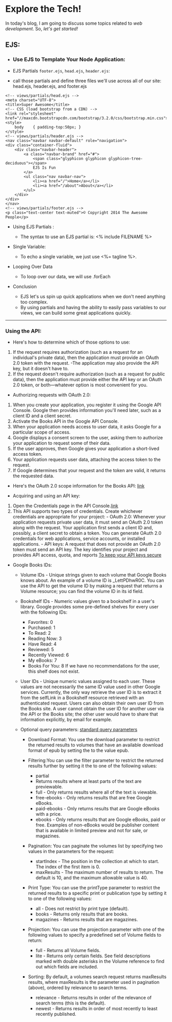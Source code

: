 # Explore the Tech!
In today's blog, I am going to discuss some topics related to _web development_. So, _let's get started!_


## EJS:


 - ### Use EJS to Template Your Node Application:
 
  - EJS Partials `footer.ejs`, `head.ejs`, `header.ejs`:
   -  call those partials and define three files we'll use across all of our site: head.ejs, header.ejs, and footer.ejs

```   
<!-- views/partials/head.ejs -->
<meta charset="UTF-8">
<title>Super Awesome</title>
<!-- CSS (load bootstrap from a CDN) -->
<link rel="stylesheet" href="//maxcdn.bootstrapcdn.com/bootstrap/3.2.0/css/bootstrap.min.css">
<style>
    body    { padding-top:50px; }
</style>
<!-- views/partials/header.ejs -->
<nav class="navbar navbar-default" role="navigation">
<div class="container-fluid">
    <div class="navbar-header">
        <a class="navbar-brand" href="#">
            <span class="glyphicon glyphicon glyphicon-tree-deciduous"></span>
            EJS Is Fun
        </a>
        <ul class="nav navbar-nav">
            <li><a href="/">Home</a></li>
            <li><a href="/about">About</a></li>
        </ul>
    </div>
</div>
</nav>
<!-- views/partials/footer.ejs -->
<p class="text-center text-muted">© Copyright 2014 The Awesome People</p>
```

- Using EJS Partials :
  -  The syntax to use an EJS partial is: <% include FILENAME %>
- Single Variable:
  - To echo a single variable, we just use <%= tagline %>.
  
- Looping Over Data
  - To loop over our data, we will use .forEach

- Conclusion
  - EJS let's us spin up quick applications when we don't need anything too complex.
  - By using partials and having the ability to easily pass variables to our views, we can build some great applications quickly.
  
 ---------
 ### Using the API:
 
  - Here's how to determine which of those options to use:
   1. If the request requires authorization (such as a request for an individual's private data), then the application must provide an OAuth 2.0 token with the request.
    -The application may also provide the API key, but it doesn't have to.
  2. If the request doesn't require authorization (such as a request for public data), then the application must provide either the API key or an OAuth 2.0 token, or both—whatever option is most convenient for you.
  
  - Authorizing requests with OAuth 2.0:
   1. When you create your application, you register it using the Google API Console. Google then provides information you'll need later, such as a client ID and a client secret.
   2. Activate the Books API in the Google API Console.
   3. When your application needs access to user data, it asks Google for a particular scope of access.
   4. Google displays a consent screen to the user, asking them to authorize your application to request some of their data.
   5. If the user approves, then Google gives your application a short-lived access token.
   6. Your application requests user data, attaching the access token to the request.
   7. If Google determines that your request and the token are valid, it returns the requested data.
   
   - Here's the OAuth 2.0 scope information for the Books API: [link](https://www.googleapis.com/auth/books)
   
  - Acquiring and using an API key:
   1. Open the Credentials page in the API Console.[link](https://console.developers.google.com/apis/credentials?pli=1)
   2. This API supports two types of credentials. Create whichever credentials are appropriate for your project:
     - OAuth 2.0: Whenever your application requests private user data, it must send an OAuth 2.0 token along with the request. Your application first sends a client ID and, possibly, a client secret to obtain a token. You can generate OAuth 2.0 credentials for web applications, service accounts, or installed applications.
     - API keys: A request that does not provide an OAuth 2.0 token must send an API key. The key identifies your project and provides API access, quota, and reports
     [To keep your API keys secure](https://cloud.google.com/docs/authentication/api-keys)
     
   - Google Books IDs:
     - Volume IDs - Unique strings given to each volume that Google Books knows about. An example of a volume ID is _LettPDhwR0C. You can use the API to get the volume ID by making a request that returns a Volume resource; you can find the volume ID in its id field.
     - Bookshelf IDs - Numeric values given to a bookshelf in a user's library. Google provides some pre-defined shelves for every user with the following IDs:
         - Favorites: 0
         - Purchased: 1
         - To Read: 2
         - Reading Now: 3
         - Have Read: 4
         - Reviewed: 5
         - Recently Viewed: 6
         - My eBooks: 7
         - Books For You: 8 If we have no recommendations for the user, this shelf does not exist.
     - User IDs - Unique numeric values assigned to each user. These values are not necessarily the same ID value used in other Google services. Currently, the only way retrieve the user ID is to extract it from the selfLink in a Bookshelf resource retrieved with an authenticated request. Users can also obtain their own user ID from the Books site. A user cannot obtain the user ID for another user via the API or the Books site; the other user would have to share that information explicitly, by email for example.
     
     - Optional query parameters:
     [ standard query parameters](https://developers.google.com/books/docs/v1/using#st_params)
       - Download Format: You use the download parameter to restrict the returned results to volumes that have an available download format of epub by setting the to the value epub.
       - Filtering:You can use the filter parameter to restrict the returned results further by setting it the to one of the following values:
          - partial 
          - Returns results where at least parts of the text are previewable.
          - full - Only returns results where all of the text is viewable.
          - free-ebooks - Only returns results that are free Google eBooks.
          - paid-ebooks - Only returns results that are Google eBooks with a price.
          - ebooks - Only returns results that are Google eBooks, paid or free.
          Examples of non-eBooks would be publisher content that is available in limited preview and not for sale, or magazines.
          
       - Pagination: You can paginate the volumes list by specifying two values in the parameters for the request:   
           - startIndex - The position in the collection at which to start. The index of the first item is 0.
           - maxResults - The maximum number of results to return. The default is 10, and the maximum allowable value is 40.
       - Print Type: You can use the printType parameter to restrict the returned results to a specific print or publication type by setting it to one of the following values:    
          - all - Does not restrict by print type (default).
          - books - Returns only results that are books.
          - magazines - Returns results that are magazines.
       - Projection: You can use the projection parameter with one of the following values to specify a predefined set of Volume fields to return:   
          - full - Returns all Volume fields.
          - lite - Returns only certain fields. See field descriptions marked with double asterisks in the Volume reference to find out which fields are included.
       - Sorting: By default, a volumes search request returns maxResults results, where maxResults is the parameter used in pagination (above), ordered by relevance to search terms.
          - relevance - Returns results in order of the relevance of search terms (this is the default).
          - newest - Returns results in order of most recently to least recently published.
          

